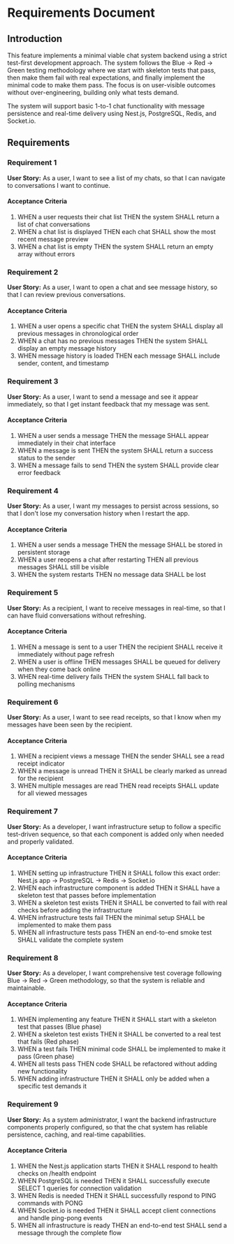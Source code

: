# Requirements Document

## Introduction

This feature implements a minimal viable chat system backend using a strict test-first development approach. The system follows the Blue → Red → Green testing methodology where we start with skeleton tests that pass, then make them fail with real expectations, and finally implement the minimal code to make them pass. The focus is on user-visible outcomes without over-engineering, building only what tests demand.

The system will support basic 1-to-1 chat functionality with message persistence and real-time delivery using Nest.js, PostgreSQL, Redis, and Socket.io.

## Requirements

### Requirement 1

**User Story:** As a user, I want to see a list of my chats, so that I can navigate to conversations I want to continue.

#### Acceptance Criteria

1. WHEN a user requests their chat list THEN the system SHALL return a list of chat conversations
2. WHEN a chat list is displayed THEN each chat SHALL show the most recent message preview
3. WHEN a chat list is empty THEN the system SHALL return an empty array without errors

### Requirement 2

**User Story:** As a user, I want to open a chat and see message history, so that I can review previous conversations.

#### Acceptance Criteria

1. WHEN a user opens a specific chat THEN the system SHALL display all previous messages in chronological order
2. WHEN a chat has no previous messages THEN the system SHALL display an empty message history
3. WHEN message history is loaded THEN each message SHALL include sender, content, and timestamp

### Requirement 3

**User Story:** As a user, I want to send a message and see it appear immediately, so that I get instant feedback that my message was sent.

#### Acceptance Criteria

1. WHEN a user sends a message THEN the message SHALL appear immediately in their chat interface
2. WHEN a message is sent THEN the system SHALL return a success status to the sender
3. WHEN a message fails to send THEN the system SHALL provide clear error feedback

### Requirement 4

**User Story:** As a user, I want my messages to persist across sessions, so that I don't lose my conversation history when I restart the app.

#### Acceptance Criteria

1. WHEN a user sends a message THEN the message SHALL be stored in persistent storage
2. WHEN a user reopens a chat after restarting THEN all previous messages SHALL still be visible
3. WHEN the system restarts THEN no message data SHALL be lost

### Requirement 5

**User Story:** As a recipient, I want to receive messages in real-time, so that I can have fluid conversations without refreshing.

#### Acceptance Criteria

1. WHEN a message is sent to a user THEN the recipient SHALL receive it immediately without page refresh
2. WHEN a user is offline THEN messages SHALL be queued for delivery when they come back online
3. WHEN real-time delivery fails THEN the system SHALL fall back to polling mechanisms

### Requirement 6

**User Story:** As a user, I want to see read receipts, so that I know when my messages have been seen by the recipient.

#### Acceptance Criteria

1. WHEN a recipient views a message THEN the sender SHALL see a read receipt indicator
2. WHEN a message is unread THEN it SHALL be clearly marked as unread for the recipient
3. WHEN multiple messages are read THEN read receipts SHALL update for all viewed messages

### Requirement 7

**User Story:** As a developer, I want infrastructure setup to follow a specific test-driven sequence, so that each component is added only when needed and properly validated.

#### Acceptance Criteria

1. WHEN setting up infrastructure THEN it SHALL follow this exact order: Nest.js app → PostgreSQL → Redis → Socket.io
2. WHEN each infrastructure component is added THEN it SHALL have a skeleton test that passes before implementation
3. WHEN a skeleton test exists THEN it SHALL be converted to fail with real checks before adding the infrastructure
4. WHEN infrastructure tests fail THEN the minimal setup SHALL be implemented to make them pass
5. WHEN all infrastructure tests pass THEN an end-to-end smoke test SHALL validate the complete system

### Requirement 8

**User Story:** As a developer, I want comprehensive test coverage following Blue → Red → Green methodology, so that the system is reliable and maintainable.

#### Acceptance Criteria

1. WHEN implementing any feature THEN it SHALL start with a skeleton test that passes (Blue phase)
2. WHEN a skeleton test exists THEN it SHALL be converted to a real test that fails (Red phase)  
3. WHEN a test fails THEN minimal code SHALL be implemented to make it pass (Green phase)
4. WHEN all tests pass THEN code SHALL be refactored without adding new functionality
5. WHEN adding infrastructure THEN it SHALL only be added when a specific test demands it

### Requirement 9

**User Story:** As a system administrator, I want the backend infrastructure components properly configured, so that the chat system has reliable persistence, caching, and real-time capabilities.

#### Acceptance Criteria

1. WHEN the Nest.js application starts THEN it SHALL respond to health checks on /health endpoint
2. WHEN PostgreSQL is needed THEN it SHALL successfully execute SELECT 1 queries for connection validation
3. WHEN Redis is needed THEN it SHALL successfully respond to PING commands with PONG
4. WHEN Socket.io is needed THEN it SHALL accept client connections and handle ping-pong events
5. WHEN all infrastructure is ready THEN an end-to-end test SHALL send a message through the complete flow